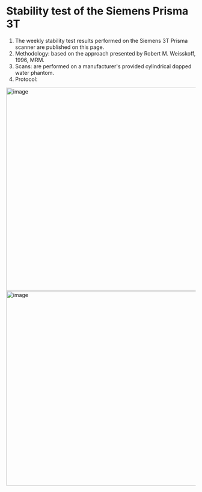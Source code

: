 # Stability test of the Siemens Prisma 3T	

1. The weekly stability test results performed on the Siemens 3T Prisma scanner are published on this page.
2. Methodology: based on the approach presented by Robert M. Weisskoff, 1996, MRM.
3. Scans: are performed on a manufacturer's provided cylindrical dopped water phantom.
4. Protocol:

<img width="539" alt="image" src="https://github.com/Lin-Brain-Lab/The-stability-of-Prisma/assets/152513951/dff9bccd-9de4-4b95-a245-a5b68ca8bb1a">

<img width="516" alt="image" src="https://github.com/Lin-Brain-Lab/The-stability-of-Prisma/assets/152513951/a1995fcb-af19-4fd1-a14a-4a7ec8a295be">

